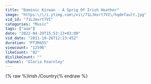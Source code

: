 ```yaml
---
title: "Dominic Kirwan - A Sprig Of Irish Heather"
image: "https:\/\/i.ytimg.com\/vi\/71LJmxrt7VI\/hqdefault.jpg"
vid_id: "71LJmxrt7VI"
categories: "Music"
tags: ["aaa"]
date: "2022-04-29T15:53:13+03:00"
vid_date: "2011-10-26T12:23:45Z"
duration: "PT3M45S"
viewcount: "12596"
likeCount: "82"
dislikeCount: ""
channel: "Gloria Fearnley"
---
```

{% raw %}Irish /Country{% endraw %}
